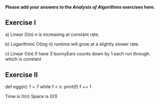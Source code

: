 #### Please add your answers to the ***Analysis of  Algorithms*** exercises here.

## Exercise I

a) Linear O(n)
n is increasing at constant rate.


b) Logarithmic O(log n)
runtime will grow at a slightly slower rate.



c)  Linear O(n)
if have 3 bunnyEars counts down by 1 each run through. which is constant

## Exercise II



def egg(n):
  f = 7
  while f < n:
    print(f)
    f += 1

 Time is 0(n) 
Space is 0(1)   